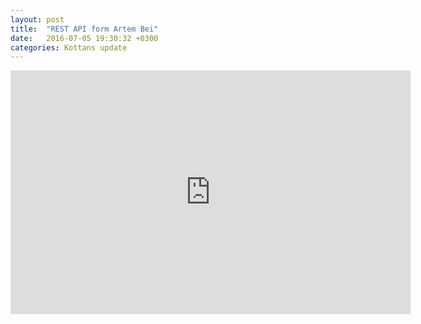 ```yaml
---
layout: post
title:  "REST API form Artem Bei"
date:   2016-07-05 19:30:32 +0300
categories: Kottans update
---
```


<iframe width="640" height="390" src="https://www.youtube.com/embed/ZBKgqrWOB8Q" frameborder="0" allowfullscreen></iframe>
